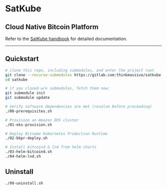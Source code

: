 # SatKube

## Cloud Native Bitcoin Platform

Refer to the [SatKube handbook](https://satkube.com) for detailed documentation.

---

## Quickstart

```bash
# clone this repo, including submodules, and enter the project root
git clone --recurse-submodules https://gitlab.com:thinkmassive/satkube
cd satkube

# if you cloned w/o submodules, fetch them now:
git submodule init
git submodule update

# Verify software dependencies are met (resolve before proceeding)
./00-prerequisites.sh

# Provision an Amazon EKS cluster
./01-eks-provision.sh

# Deploy Bitname Kubernetes Production Runtime
./02-bkpr-deploy.sh

# Install bitcoind & lnd from helm charts
./03-helm-bitcoind.sh
./04-helm-lnd.sh
```

## Uninstall

```bash
./99-uninstall.sh
```
